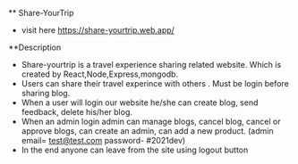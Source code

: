  
 ** Share-YourTrip

 * visit here https://share-yourtrip.web.app/

 **Description
  * Share-yourtrip is a travel experience sharing related website. Which is created by React,Node,Express,mongodb.
  * Users can share their travel experince with others  . Must be login before sharing blog.
  * When a user will login our website he/she can create blog, send feedback, delete his/her blog.  
  * When an admin login admin can manage blogs, cancel blog, cancel or approve blogs, can create an admin, can add a new product. (admin email= test@test.com
  password- #2021dev)
 * In the end anyone can leave from the site using logout button


